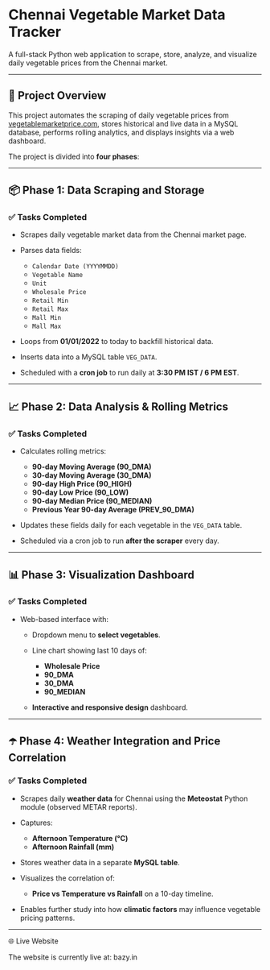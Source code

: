 # Chennai Vegetable Market Data Tracker

A full-stack Python web application to scrape, store, analyze, and visualize daily vegetable prices from the Chennai market.

---

## 🌾 Project Overview

This project automates the scraping of daily vegetable prices from [vegetablemarketprice.com](https://vegetablemarketprice.com/market/chennai/today/), stores historical and live data in a MySQL database, performs rolling analytics, and displays insights via a web dashboard.

The project is divided into **four phases**:

---

## 📦 Phase 1: Data Scraping and Storage

### ✅ Tasks Completed

* Scrapes daily vegetable market data from the Chennai market page.
* Parses data fields:

  * `Calendar Date (YYYYMMDD)`
  * `Vegetable Name`
  * `Unit`
  * `Wholesale Price`
  * `Retail Min`
  * `Retail Max`
  * `Mall Min`
  * `Mall Max`
* Loops from **01/01/2022** to today to backfill historical data.
* Inserts data into a MySQL table `VEG_DATA`.
* Scheduled with a **cron job** to run daily at **3:30 PM IST / 6 PM EST**.

---

## 📈 Phase 2: Data Analysis & Rolling Metrics

### ✅ Tasks Completed

* Calculates rolling metrics:

  * **90-day Moving Average (90\_DMA)**
  * **30-day Moving Average (30\_DMA)**
  * **90-day High Price (90\_HIGH)**
  * **90-day Low Price (90\_LOW)**
  * **90-day Median Price (90\_MEDIAN)**
  * **Previous Year 90-day Average (PREV\_90\_DMA)**
* Updates these fields daily for each vegetable in the `VEG_DATA` table.
* Scheduled via a cron job to run **after the scraper** every day.

---

## 📊 Phase 3: Visualization Dashboard

### ✅ Tasks Completed

* Web-based interface with:

  * Dropdown menu to **select vegetables**.
  * Line chart showing last 10 days of:

    * **Wholesale Price**
    * **90\_DMA**
    * **30\_DMA**
    * **90\_MEDIAN**
  * **Interactive and responsive design** dashboard.

---

## ☂️ Phase 4: Weather Integration and Price Correlation

### ✅ Tasks Completed

* Scrapes daily **weather data** for Chennai using the **Meteostat** Python module (observed METAR reports).
* Captures:

  * **Afternoon Temperature (°C)**
  * **Afternoon Rainfall (mm)**
* Stores weather data in a separate **MySQL table**.
* Visualizes the correlation of:

  * **Price vs Temperature vs Rainfall** on a 10-day timeline.
* Enables further study into how **climatic factors** may influence vegetable pricing patterns.

---

🌐 Live Website

The website is currently live at: bazy.in
